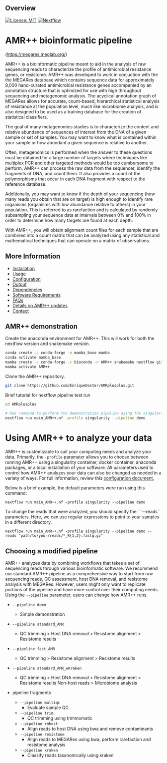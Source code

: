 Overview
--------
[![License: MIT](https://img.shields.io/badge/License-MIT-yellow.svg)](https://opensource.org/licenses/MIT)
[![Nextflow](https://img.shields.io/badge/Nextflow-%E2%89%A50.25.1-brightgreen.svg)](https://www.nextflow.io/)


# AMR++ bioinformatic pipeline
(https://megares.meglab.org/)

AMR++ is a bioinformatic pipeline meant to aid in the analysis of raw sequencing reads to characterize the profile of antimicrobial resistance genes, or resistome. AMR++ was developed to work in conjuction with the the MEGARes database which contains sequence data for approximately 9,000 hand-curated antimicrobial resistance genes accompanied by an annotation structure that is optimized for use with high throughput sequencing and metagenomic analysis. The acyclical annotation graph of MEGARes allows for accurate, count-based, hierarchical statistical analysis of resistance at the population level, much like microbiome analysis, and is also designed to be used as a training database for the creation of statistical classifiers.

The goal of many metagenomics studies is to characterize the content and relative abundance of sequences of interest from the DNA of a given sample or set of samples. You may want to know what is contained within your sample or how abundant a given sequence is relative to another.

Often, metagenomics is performed when the answer to these questions must be obtained for a large number of targets where techniques like multiplex PCR and other targeted methods would be too cumbersome to perform. AMR++ can process the raw data from the sequencer, identify the fragments of DNA, and count them. It also provides a count of the polymorphisms that occur in each DNA fragment with respect to the reference database.

Additionally, you may want to know if the depth of your sequencing (how many reads you obtain that are on target) is high enough to identify rare organisms (organisms with low abundance relative to others) in your population. This is referred to as rarefaction and is calculated by randomly subsampling your sequence data at intervals between 0% and 100% in order to determine how many targets are found at each depth.

With AMR++, you will obtain alignment count files for each sample that are combined into a count matrix that can be analyzed using any statistical and mathematical techniques that can operate on a matrix of observations.

More Information
----------------

- [Installation](https://github.com/Microbial-Ecology-Group/AMRplusplus/blob/master/docs/installation.md)
- [Usage](https://github.com/Microbial-Ecology-Group/AMRplusplus/blob/master/docs/usage.md)
- [Configuration](https://github.com/Microbial-Ecology-Group/AMRplusplus/blob/master/docs/configuration.md)
- [Output](https://github.com/Microbial-Ecology-Group/AMRplusplus/blob/master/docs/output.md)
- [Dependencies](https://github.com/Microbial-Ecology-Group/AMRplusplus/blob/master/docs/dependencies.md)
- [Software Requirements](https://github.com/Microbial-Ecology-Group/AMRplusplus/blob/master/docs/requirements.md)
- [FAQs](https://github.com/Microbial-Ecology-Group/AMRplusplus/blob/master/docs/FAQs.md)
- [Details on AMR++ updates](https://github.com/Microbial-Ecology-Group/AMRplusplus/blob/master/docs/update_details.md)
- [Contact](https://github.com/Microbial-Ecology-Group/AMRplusplus/blob/master/docs/contact.md)



## AMR++ demonstration

Create the anaconda environment for AMR++. This will work for both the nextflow version and snakemake version.

```bash
conda create -c conda-forge -n mamba_base mamba
conda activate mamba_base
mamba create -c conda-forge -c bioconda -n AMR++ snakemake nextflow git make cxx-compiler singularity
mamba activate AMR++
```


Clone the AMR++ repository.

```bash
git clone https://github.com/EnriqueDoster/AMRplusplus.git
```

Brief tutorial for nextflow pipeline test run
```bash
cd AMRplusplus

# Run command to perform the demonstration pipeline using the singularity profile
nextflow run main_AMR++.nf -profile singularity --pipeline demo
```


# Using AMR++ to analyze your data

AMR++ is customizable to suit your computing needs and analyze your data. Primarily, the ```-profile``` paramater allows you to choose between running AMR++ using a singularity container, docker container, anaconda packages, or a local installation of your software. 
All parameters used to control how AMR++ analyzes your data can also be changed as needed in a variety of ways. For full information, review this [configuration document.](https://github.com/Microbial-Ecology-Group/AMRplusplus/blob/master/docs/configuration.md)


Below is a brief example, the default parameters were run using this command:

```nextflow run main_AMR++.nf -profile singularity --pipeline demo```

To change the reads that were analyzed, you should specify the ```--reads`` parameters. Here, we can use regular expressions to point to your samples in a different directory.

```nextflow run main_AMR++.nf -profile singularity --pipeline demo --reads "path/to/your/reads/*_R{1,2}.fastq.gz" ```


## Choosing a modified pipeline

AMR++ analyzes data by combining workflows that takes a set of sequencing reads through various bioinformatic software. We recommend our standard AMR++ pipeline as a comprehensive way to start from raw sequencing reads, QC assessment, host DNA removal, and resistome analysis with MEGARes. However, users might only want to replicate portions of the pipeline and have more control over their computing needs. Using the ```--pipeline``` parameter, users can change how AMR++ runs.

* ```--pipeline demo```    
    * Simple demonstration

* ```--pipeline standard_AMR```   
    * QC trimming > Host DNA removal > Resistome alignment > Resistome results

* ```--pipeline fast_AMR```
    * QC trimming > Resistome alignment > Resistome results

* ```--pipeline standard_AMR_wKraken```
    * QC trimming > Host DNA removal > Resistome alignment > Resistome results 
Non-host reads > Microbiome analysis

* pipeline fragments
    * ```--pipeline multiqc```  
        * Evaluate sample QC 
    * ```--pipeline trim```  
        * QC trimming using trimmomatic 
    * ```--pipeline rmhost```  
        * Align reads to host DNA using bwa and remove contaminants 
    * ```--pipeline resistome```  
        * Align reads to MEGARes using bwa, perform rarefaction and resistome analysis
    * ```--pipeline kraken```  
        * Classify reads taxanomically using kraken 

